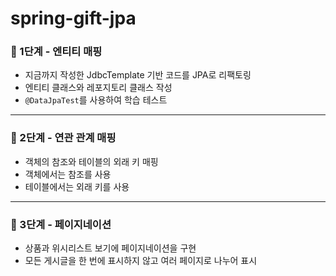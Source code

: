 # spring-gift-jpa

### 🚀 1단계 - 엔티티 매핑
- 지금까지 작성한 JdbcTemplate 기반 코드를 JPA로 리팩토링
- 엔티티 클래스와 레포지토리 클래스 작성
- `@DataJpaTest`를 사용하여 학습 테스트

<hr>

### 🚀 2단계 - 연관 관계 매핑
- 객체의 참조와 테이블의 외래 키 매핑
- 객체에서는 참조를 사용
- 테이블에서는 외래 키를 사용

<hr>

### 🚀 3단계 - 페이지네이션
- 상품과 위시리스트 보기에 페이지네이션을 구현
- 모든 게시글을 한 번에 표시하지 않고 여러 페이지로 나누어 표시
